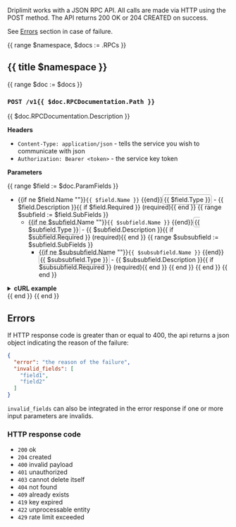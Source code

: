 Driplimit works with a JSON RPC API. All calls are made via HTTP using the POST method. 
The API returns 200 OK or 204 CREATED on success.

See [Errors](https://github.com/i4n-co/driplimit/wiki/RPC-API-V1#errors) section in case of failure.

{{ range $namespace, $docs := .RPCs }}
## {{ title $namespace }}
{{ range $doc := $docs }}
### `POST /v1{{ $doc.RPCDocumentation.Path }}`
{{ $doc.RPCDocumentation.Description }}

**Headers**

* `Content-Type: application/json` - tells the service you wish to communicate with json
* `Authorization: Bearer <token>`  - the service key token

**Parameters**

{{ range $field := $doc.ParamFields }}
* {{if ne $field.Name ""}}`{{ $field.Name }}` {{end}}<span style="border: 1px #AAA solid; padding: 2px; border-radius: 5px;">{{ $field.Type }}</span> - {{ $field.Description }}{{ if $field.Required }} (required){{ end }}
{{ range $subfield := $field.SubFields }}
  * {{if ne $subfield.Name ""}}`{{ $subfield.Name }}` {{end}}<span style="border: 1px #AAA solid; padding: 2px; border-radius: 5px;">{{ $subfield.Type }}</span> - {{ $subfield.Description }}{{ if $subfield.Required }} (required){{ end }}
{{ range $subsubfield := $subfield.SubFields }}
    * {{if ne $subsubfield.Name ""}}`{{ $subsubfield.Name }}` {{end}}<span style="border: 1px #AAA solid; padding: 2px; border-radius: 5px;">{{ $subsubfield.Type }}</span> - {{ $subsubfield.Description }}{{ if $subsubfield.Required }} (required){{ end }}
{{ end }}
{{ end }}
{{ end }}

<details>
<summary> <b>cURL example</b> </summary>

```bash
$ curl -X POST \
       -H "Content-Type: application/json" \
       -H "Authorization: Bearer <token>" \{{ if ne $doc.RPCDocumentation.Parameters nil }}
       --data '
{{ toPrettyJson $doc.RPCDocumentation.Parameters | indent 8 }}'{{end}} https://demo.driplim.it/v1{{ $doc.RPCDocumentation.Path }}
```

```json
{{ toPrettyJson $doc.RPCDocumentation.Response }}
```
</details>
{{ end }}
{{ end }}

## Errors

If HTTP response code is greater than or equal to 400, the api returns a json object indicating the reason of the failure:

```json
{
  "error": "the reason of the failure",
  "invalid_fields": [
    "field1",
    "field2"
  ]
}
```

`invalid_fields` can also be integrated in the error response if one or more input parameters are invalids.

### HTTP response code

* `200` ok
* `204` created
* `400` invalid payload
* `401` unauthorized
* `403` cannot delete itself
* `404` not found
* `409` already exists
* `419` key expired
* `422` unprocessable entity
* `429` rate limit exceeded
